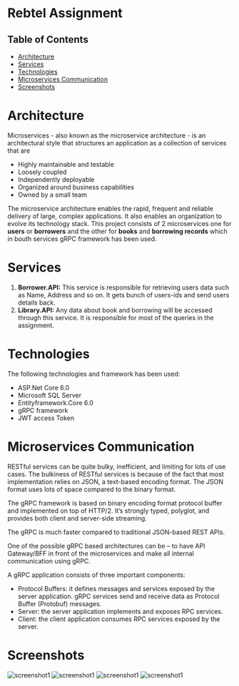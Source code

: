# Rebtel Assignment

## Table of Contents
* [Architecture](#architecture)
* [Services](#services)
* [Technologies](#technologies)
* [Microservices Communication](#microservices_communication)
* [Screenshots](#screenshots)

# Architecture <a name="architecture"/>
Microservices - also known as the microservice architecture - is an architectural style that structures an application as a collection of services that are

* Highly maintainable and testable
* Loosely coupled
* Independently deployable
* Organized around business capabilities
* Owned by a small team

The microservice architecture enables the rapid, frequent and reliable delivery of large, complex applications. It also enables an organization to evolve its technology stack. 
This project consists of 2 microservices one for **users** or **borrowers** and the other for **books** and **borrowing records** which in bouth services gRPC framework has been used.

# Services <a name="services"/>
1. **Borrower.API:** This service is responsible for retrieving users data such as Name, Address and so on. It gets bunch of users-ids and send users details back. 
2. **Library.API:** Any data about book and borrowing will be accessed through this service. It is responsible for most of the queries in the assignment.

# Technologies <a name="technologies"/>
The following technologies and framework has been used:
* ASP.Net Core 6.0
* Microsoft SQL Server
* Entityframework.Core 6.0
* gRPC framework
* JWT access Token

# Microservices Communication <a name="microservices_communication"/>
RESTful services can be quite bulky, inefficient, and limiting for lots of use cases. The bulkiness of RESTful services is because of the fact that most implementation relies on JSON, a text-based encoding format. The JSON format uses lots of space compared to the binary format. 

The gRPC framework is based on binary encoding format protocol buffer and implemented on top of HTTP/2. It’s strongly typed, polyglot, and provides both client and server-side streaming. 

The gRPC is much faster compared to traditional JSON-based REST APIs.

One of the possible gRPC based architectures can be – to have API Gateway/BFF in front of the microservices and make all internal communication using gRPC.

A gRPC application consists of three important components:
* Protocol Buffers: it defines messages and services exposed by the server application. gRPC services send and receive data as Protocol Buffer (Protobuf) messages.
* Server: the server application implements and exposes RPC services.
* Client: the client application consumes RPC services exposed by the server. 

# Screenshots <a name="screenshots"/>
![screenshot1](./Screenshots/1.PNG)
![screenshot1](./Screenshots/2.png)
![screenshot1](./Screenshots/3.png)
![screenshot1](./Screenshots/4.png)
